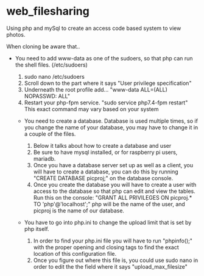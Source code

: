 # web_filesharing
Using php and mySql to create an access code based system to view photos. 

When cloning be aware that..
<ul><li>You need to add www-data as one of the sudoers, so that php can run the shell files. (/etc/sudoers)</li>
      <ol><li>sudo nano /etc/sudoers</li>
        <li>Scroll down to the part where it says "User privilege specification"</li>
        <li>Underneath the root profile add...  "www-data ALL=(ALL) NOPASSWD: ALL" </li>
        <li>Restart your php-fpm service. "sudo service php7.4-fpm restart"   This exact command may vary based on your system </li></ol>
    
 <ul><li>You need to create a database. Database is used multiple times, so if you change the name of your database, you may have to change it in a couple of the files.</li>
  <ol><li>Below it talks about how to create a database and user</li>
  <li>Be sure to have mysql installed, or for raspberry pi users, mariadb.</li>
  <li>Once you have a database server set up as well as a client, you will have to create a database, you can do this by running "CREATE DATABASE picproj;" on the database console. </li>
  <li>Once you create the database you will have to create a user with access to the database so that php can edit and view the tables. Run this on the console: "GRANT ALL PRIVILEGES ON picproj.* TO 'php'@'localhost';" php will be the name of the user, and picproj is the name of our database. </li></ol></ul>

<ul><li>You have to go into php.ini to change the upload limit that is set by php itself. </li>
  <ol><li>In order to find your php.ini file you will have to run "phpinfo();" with the proper opening and closing tags to find the exact location of this configuration file. </li>
  <li>Once you figure out where this file is, you could use sudo nano in order to edit the the field where it says "upload_max_filesize"</li></ol>
</ul>
